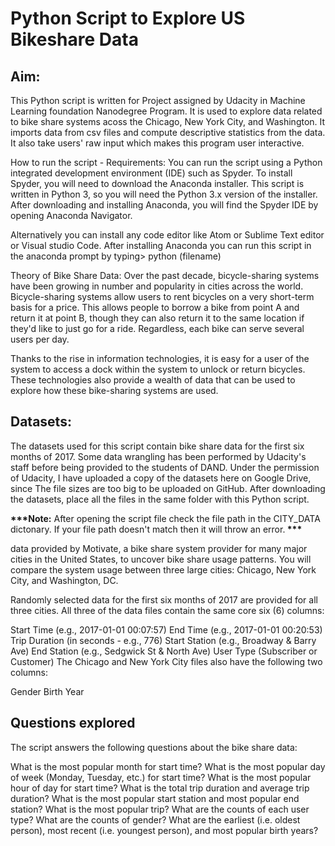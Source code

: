 <h1>Python Script to Explore US Bikeshare Data</h1>

<h2>Aim:</h2>

This Python script is written for Project assigned by Udacity in Machine Learning foundation Nanodegree Program. It is used to explore data related to bike share systems acoss the Chicago, New York City, and Washington. It imports data from csv files and compute descriptive statistics from the data.
It also take users' raw input which makes this program user interactive.

How to run the script - Requirements:
You can run the script using a Python integrated development environment (IDE) such as Spyder. To install Spyder, you will need to download the Anaconda installer. This script is written in Python 3, so you will need the Python 3.x version of the installer. After downloading and installing Anaconda, you will find the Spyder IDE by opening Anaconda Navigator.

Alternatively you can install any code editor like Atom or Sublime Text editor or Visual studio Code. After installing Anaconda you can run this script in the anaconda prompt by typing> python (filename)

Theory of Bike Share Data:
Over the past decade, bicycle-sharing systems have been growing in number and popularity in cities across the world. Bicycle-sharing systems allow users to rent bicycles on a very short-term basis for a price. This allows people to borrow a bike from point A and return it at point B, though they can also return it to the same location if they'd like to just go for a ride. Regardless, each bike can serve several users per day.

Thanks to the rise in information technologies, it is easy for a user of the system to access a dock within the system to unlock or return bicycles. These technologies also provide a wealth of data that can be used to explore how these bike-sharing systems are used.


<h2>Datasets:</h2>


<p>
The datasets used for this script contain bike share data for the first six months of 2017. Some data wrangling has been performed by Udacity's staff before being provided to the students of DAND. Under the permission of Udacity, I have uploaded a copy of the datasets here on Google Drive, since The file sizes are too big to be uploaded on GitHub. After downloading the datasets, place all the files in the same folder with this Python script.
</p>
<p>
<strong>***Note:</strong> After opening the script file check the file path in the CITY_DATA dictonary. If your file path doesn't match then it will throw an error.<strong> ***</strong>
</P>
data provided by Motivate, a bike share system provider for many major cities in the United States, to uncover bike share usage patterns. You will compare the system usage between three large cities: Chicago, New York City, and Washington, DC.
<p>
Randomly selected data for the first six months of 2017 are provided for all three cities. All three of the data files contain the same core six (6) columns:

Start Time (e.g., 2017-01-01 00:07:57)
End Time (e.g., 2017-01-01 00:20:53)
Trip Duration (in seconds - e.g., 776)
Start Station (e.g., Broadway & Barry Ave)
End Station (e.g., Sedgwick St & North Ave)
User Type (Subscriber or Customer)
The Chicago and New York City files also have the following two columns:

Gender
Birth Year

<h2>Questions explored</h2>
<p>
The script answers the following questions about the bike share data:

What is the most popular month for start time?
What is the most popular day of week (Monday, Tuesday, etc.) for start time?
What is the most popular hour of day for start time?
What is the total trip duration and average trip duration?
What is the most popular start station and most popular end station?
What is the most popular trip?
What are the counts of each user type?
What are the counts of gender?
What are the earliest (i.e. oldest person), most recent (i.e. youngest person), and most popular birth years?</P>
